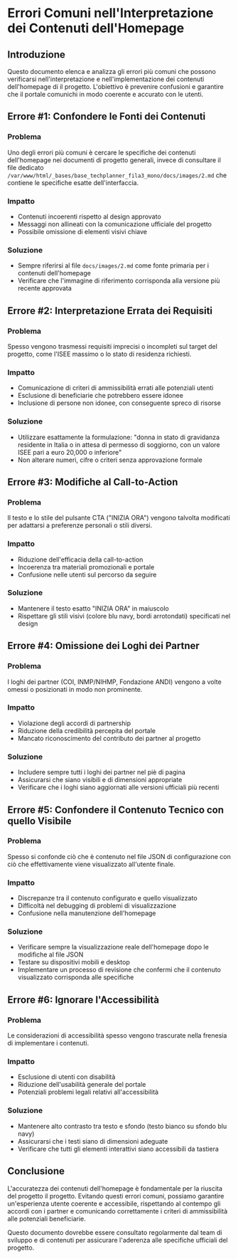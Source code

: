 # Errori Comuni nell'Interpretazione dei Contenuti dell'Homepage

## Introduzione

Questo documento elenca e analizza gli errori più comuni che possono verificarsi nell'interpretazione e nell'implementazione dei contenuti dell'homepage di il progetto. L'obiettivo è prevenire confusioni e garantire che il portale comunichi in modo coerente e accurato con le utenti.

## Errore #1: Confondere le Fonti dei Contenuti

### Problema
Uno degli errori più comuni è cercare le specifiche dei contenuti dell'homepage nei documenti di progetto generali, invece di consultare il file dedicato `/var/www/html/_bases/base_techplanner_fila3_mono/docs/images/2.md` che contiene le specifiche esatte dell'interfaccia.

### Impatto
- Contenuti incoerenti rispetto al design approvato
- Messaggi non allineati con la comunicazione ufficiale del progetto
- Possibile omissione di elementi visivi chiave

### Soluzione
- Sempre riferirsi al file `docs/images/2.md` come fonte primaria per i contenuti dell'homepage
- Verificare che l'immagine di riferimento corrisponda alla versione più recente approvata

## Errore #2: Interpretazione Errata dei Requisiti

### Problema
Spesso vengono trasmessi requisiti imprecisi o incompleti sul target del progetto, come l'ISEE massimo o lo stato di residenza richiesti.

### Impatto
- Comunicazione di criteri di ammissibilità errati alle potenziali utenti
- Esclusione di beneficiarie che potrebbero essere idonee
- Inclusione di persone non idonee, con conseguente spreco di risorse

### Soluzione
- Utilizzare esattamente la formulazione: "donna in stato di gravidanza residente in Italia o in attesa di permesso di soggiorno, con un valore ISEE pari a euro 20,000 o inferiore"
- Non alterare numeri, cifre o criteri senza approvazione formale

## Errore #3: Modifiche al Call-to-Action

### Problema
Il testo e lo stile del pulsante CTA ("INIZIA ORA") vengono talvolta modificati per adattarsi a preferenze personali o stili diversi.

### Impatto
- Riduzione dell'efficacia della call-to-action
- Incoerenza tra materiali promozionali e portale
- Confusione nelle utenti sul percorso da seguire

### Soluzione
- Mantenere il testo esatto "INIZIA ORA" in maiuscolo
- Rispettare gli stili visivi (colore blu navy, bordi arrotondati) specificati nel design

## Errore #4: Omissione dei Loghi dei Partner

### Problema
I loghi dei partner (COI, INMP/NIHMP, Fondazione ANDI) vengono a volte omessi o posizionati in modo non prominente.

### Impatto
- Violazione degli accordi di partnership
- Riduzione della credibilità percepita del portale
- Mancato riconoscimento del contributo dei partner al progetto

### Soluzione
- Includere sempre tutti i loghi dei partner nel piè di pagina
- Assicurarsi che siano visibili e di dimensioni appropriate
- Verificare che i loghi siano aggiornati alle versioni ufficiali più recenti

## Errore #5: Confondere il Contenuto Tecnico con quello Visibile

### Problema
Spesso si confonde ciò che è contenuto nel file JSON di configurazione con ciò che effettivamente viene visualizzato all'utente finale.

### Impatto
- Discrepanze tra il contenuto configurato e quello visualizzato
- Difficoltà nel debugging di problemi di visualizzazione
- Confusione nella manutenzione dell'homepage

### Soluzione
- Verificare sempre la visualizzazione reale dell'homepage dopo le modifiche al file JSON
- Testare su dispositivi mobili e desktop
- Implementare un processo di revisione che confermi che il contenuto visualizzato corrisponda alle specifiche

## Errore #6: Ignorare l'Accessibilità

### Problema
Le considerazioni di accessibilità spesso vengono trascurate nella frenesia di implementare i contenuti.

### Impatto
- Esclusione di utenti con disabilità
- Riduzione dell'usabilità generale del portale
- Potenziali problemi legali relativi all'accessibilità

### Soluzione
- Mantenere alto contrasto tra testo e sfondo (testo bianco su sfondo blu navy)
- Assicurarsi che i testi siano di dimensioni adeguate
- Verificare che tutti gli elementi interattivi siano accessibili da tastiera

## Conclusione

L'accuratezza dei contenuti dell'homepage è fondamentale per la riuscita del progetto il progetto. Evitando questi errori comuni, possiamo garantire un'esperienza utente coerente e accessibile, rispettando al contempo gli accordi con i partner e comunicando correttamente i criteri di ammissibilità alle potenziali beneficiarie.

Questo documento dovrebbe essere consultato regolarmente dal team di sviluppo e di contenuti per assicurare l'aderenza alle specifiche ufficiali del progetto. 
